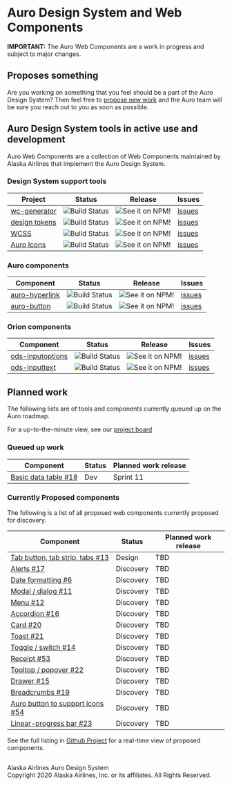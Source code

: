 # Auro Design System and Web Components

__IMPORTANT:__ The Auro Web Components are a work in progress and subject to major changes.

## Proposes something

Are you working on something that you feel should be a part of the Auro Design System? Then feel free to [propose new work](https://github.com/AlaskaAirlines/auro_docs/issues/new?assignees=blackfalcon&labels=Status%3A+In+discovery&template=new_wc.md&title=) and the Auro team will be sure you reach out to you as soon as possible.

## Auro Design System tools in active use and development

Auro Web Components are a collection of Web Components maintained by Alaska Airlines that implement the Auro Design System.

### Design System support tools

| Project | Status | Release | Issues |
|---|---|---|---|
| [wc-generator](https://github.com/AlaskaAirlines/WC-Generator) | ![Build Status](https://img.shields.io/travis/AlaskaAirlines/WC-Generator.svg?branch=master&style=for-the-badge)| ![See it on NPM!](https://img.shields.io/npm/v/@alaskaairux/wc-generator.svg?style=for-the-badge&color=orange)| [issues](https://github.com/AlaskaAirlines/WC-Generator/issues) |
| [design tokens](https://github.com/AlaskaAirlines/OrionDesignTokens) | ![Build Status](https://img.shields.io/travis/AlaskaAirlines/AuroDesignTokens.svg?branch=master&style=for-the-badge)| ![See it on NPM!](https://img.shields.io/npm/v/@alaskaairux/orion-design-tokens?style=for-the-badge&color=orange) | [issues](https://github.com/AlaskaAirlines/OrionDesignTokens/issues) |
| [WCSS](https://github.com/AlaskaAirlines/WebCoreStyleSheets) | ![Build Status](https://img.shields.io/travis/AlaskaAirlines/WebCoreStyleSheets.svg?branch=master&style=for-the-badge)| ![See it on NPM!](https://img.shields.io/npm/v/@alaskaairux/orion-web-core-style-sheets?style=for-the-badge&color=orange)| [issues](https://github.com/AlaskaAirlines/WebCoreStyleSheets/issues) |
| [Auro Icons](https://github.com/AlaskaAirlines/Icons) | ![Build Status](https://img.shields.io/travis/AlaskaAirlines/Icons.svg?branch=master&style=for-the-badge)| ![See it on NPM!](https://img.shields.io/npm/v/@alaskaairux/orion-icons?style=for-the-badge&color=orange)| [issues](https://github.com/AlaskaAirlines/OrionIcons/issues) |

### Auro components

| Component | Status | Release | Issues |
|---|---|---|---|
| [auro-hyperlink](https://github.com/AlaskaAirlines/ods-hyperlink/) | ![Build Status](https://img.shields.io/travis/AlaskaAirlines/ods-hyperlink.svg?branch=master&style=for-the-badge)| ![See it on NPM!](https://img.shields.io/npm/v/@alaskaairux/ods-hyperlink?style=for-the-badge&color=orange)| [issues](https://github.com/AlaskaAirlines/ods-hyperlink/issues) |
| [auro-button](https://github.com/AlaskaAirlines/ods-button) | ![Build Status](https://img.shields.io/travis/AlaskaAirlines/ods-button.svg?branch=master&style=for-the-badge)| ![See it on NPM!](https://img.shields.io/npm/v/@alaskaairux/ods-button?style=for-the-badge&color=orange)| [issues](https://github.com/AlaskaAirlines/ods-button/issues) |

### Orion components

| Component | Status | Release | Issues |
|---|---|---|---|
| [ods-inputoptions](https://github.com/AlaskaAirlines/ods-inputoptions) | ![Build Status](https://img.shields.io/travis/AlaskaAirlines/ods-inputoptions.svg?branch=master&style=for-the-badge)| ![See it on NPM!](https://img.shields.io/npm/v/@alaskaairux/ods-inputoptions?style=for-the-badge&color=orange) | [issues](https://github.com/AlaskaAirlines/ods-inputoptions/issues) |
| [ods-inputtext](https://github.com/AlaskaAirlines/ods-inputtext) | ![Build Status](https://img.shields.io/travis/AlaskaAirlines/ods-inputtext.svg?branch=master&style=for-the-badge)| ![See it on NPM!](https://img.shields.io/npm/v/@alaskaairux/ods-inputtext?style=for-the-badge&color=orange)  | [issues](https://github.com/AlaskaAirlines/ods-inputtext/issues) |

## Planned work

The following lists are of tools and components currently queued up on the Auro roadmap.

For a up-to-the-minute view, see our [project board](https://github.com/orgs/AlaskaAirlines/projects/1)

### Queued up work

|Component|Status|Planned work release|
|---|---|---|
|[Basic data table #18](https://github.com/AlaskaAirlines/auro_docs/issues/18)|Dev|Sprint 11|

### Currently Proposed components

The following is a list of all proposed web components currently proposed for discovery.

|Component|Status|Planned work release|
|---|---|---|
|[Tab button, tab strip, tabs #13](https://github.com/AlaskaAirlines/auro_docs/issues/13)|Design|TBD|
|[Alerts #17](https://github.com/AlaskaAirlines/auro_docs/issues/17)|Discovery| TBD|
|[Date formatting #6](https://github.com/AlaskaAirlines/ods-inputtext/issues/6)|Discovery| TBD|
|[Modal / dialog #11](https://github.com/AlaskaAirlines/auro_docs/issues/11)|Discovery| TBD|
|[Menu #12](https://github.com/AlaskaAirlines/auro_docs/issues/12)|Discovery| TBD|
|[Accordion #16](https://github.com/AlaskaAirlines/auro_docs/issues/16)|Discovery| TBD|
|[Card #20](https://github.com/AlaskaAirlines/auro_docs/issues/20)|Discovery|TBD|
|[Toast #21](https://github.com/AlaskaAirlines/auro_docs/issues/21)|Discovery|TBD|
|[Toggle / switch #14](https://github.com/AlaskaAirlines/auro_docs/issues/14)|Discovery|TBD|
|[Receipt #53](https://github.com/AlaskaAirlines/auro_docs/issues/53)|Discovery|TBD|
|[Tooltop / popover #22](https://github.com/AlaskaAirlines/auro_docs/issues/22)|Discovery|TBD|
|[Drawer #15](https://github.com/AlaskaAirlines/auro_docs/issues/15)|Discovery|TBD|
|[Breadcrumbs #19](https://github.com/AlaskaAirlines/auro_docs/issues/19)|Discovery|TBD|
|[Auro button to support icons #54](https://github.com/AlaskaAirlines/ods-button/issues/54)|Discovery|TBD|
|[Linear-progress bar #23](https://github.com/AlaskaAirlines/auro_docs/issues/23)|Discovery|TBD|




See the full listing in [Github Project](https://github.com/AlaskaAirlines/auro_docs/issues?q=is%3Aopen+is%3Aissue+label%3A%22Status%3A+In+discovery%22) for a real-time view of proposed components.





##

<footer>
Alaska Airlines Auro Design System<br>
Copyright 2020 Alaska Airlines, Inc. or its affiliates. All Rights Reserved.
</footer>
